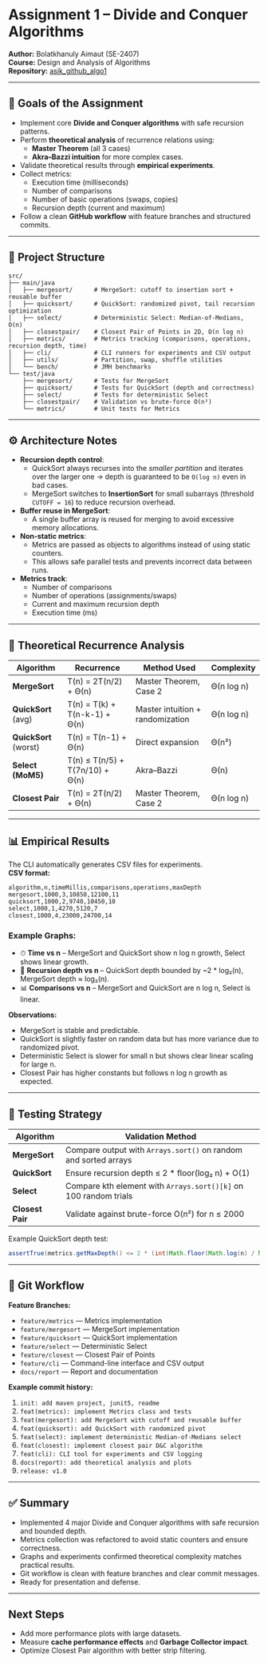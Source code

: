 # Assignment 1 – Divide and Conquer Algorithms

**Author:** Bolatkhanuly Aimaut (SE-2407)  
**Course:** Design and Analysis of Algorithms  
**Repository:** [asik_github_algo1](https://github.com/aimautb/asik_github_algo1)

---

## 🎯 Goals of the Assignment
- Implement core **Divide and Conquer algorithms** with safe recursion patterns.
- Perform **theoretical analysis** of recurrence relations using:
    - **Master Theorem** (all 3 cases)
    - **Akra–Bazzi intuition** for more complex cases.
- Validate theoretical results through **empirical experiments**.
- Collect metrics:
    - Execution time (milliseconds)
    - Number of comparisons
    - Number of basic operations (swaps, copies)
    - Recursion depth (current and maximum)
- Follow a clean **GitHub workflow** with feature branches and structured commits.

---

## 📂 Project Structure
```
src/
├── main/java
│   ├── mergesort/      # MergeSort: cutoff to insertion sort + reusable buffer
│   ├── quicksort/      # QuickSort: randomized pivot, tail recursion optimization
│   ├── select/         # Deterministic Select: Median-of-Medians, O(n)
│   ├── closestpair/    # Closest Pair of Points in 2D, O(n log n)
│   ├── metrics/        # Metrics tracking (comparisons, operations, recursion depth, time)
│   ├── cli/            # CLI runners for experiments and CSV output
│   ├── utils/          # Partition, swap, shuffle utilities
│   └── bench/          # JMH benchmarks
└── test/java
    ├── mergesort/      # Tests for MergeSort
    ├── quicksort/      # Tests for QuickSort (depth and correctness)
    ├── select/         # Tests for deterministic Select
    ├── closestpair/    # Validation vs brute-force O(n²)
    └── metrics/        # Unit tests for Metrics
```

---

## ⚙️ Architecture Notes
- **Recursion depth control**:
    - QuickSort always recurses into the *smaller partition* and iterates over the larger one → depth is guaranteed to be `O(log n)` even in bad cases.
    - MergeSort switches to **InsertionSort** for small subarrays (threshold `CUTOFF = 16`) to reduce recursion overhead.
- **Buffer reuse in MergeSort**:
    - A single buffer array is reused for merging to avoid excessive memory allocations.
- **Non-static metrics**:
    - Metrics are passed as objects to algorithms instead of using static counters.
    - This allows safe parallel tests and prevents incorrect data between runs.
- **Metrics track**:
    - Number of comparisons
    - Number of operations (assignments/swaps)
    - Current and maximum recursion depth
    - Execution time (ms)

---

## 🔢 Theoretical Recurrence Analysis

| Algorithm             | Recurrence                       | Method Used         | Complexity |
|----------------------|-----------------------------------|--------------------|------------|
| **MergeSort**        | T(n) = 2T(n/2) + Θ(n)            | Master Theorem, Case 2 | Θ(n log n) |
| **QuickSort** (avg)  | T(n) = T(k) + T(n-k-1) + Θ(n)     | Master intuition + randomization | Θ(n log n) |
| **QuickSort** (worst)| T(n) = T(n-1) + Θ(n)             | Direct expansion   | Θ(n²) |
| **Select (MoM5)**    | T(n) ≤ T(n/5) + T(7n/10) + Θ(n)   | Akra–Bazzi         | Θ(n) |
| **Closest Pair**     | T(n) = 2T(n/2) + Θ(n)            | Master Theorem, Case 2 | Θ(n log n) |

---

## 📊 Empirical Results

The CLI automatically generates CSV files for experiments.  
**CSV format:**

```
algorithm,n,timeMillis,comparisons,operations,maxDepth
mergesort,1000,3,10850,12100,11
quicksort,1000,2,9740,10450,10
select,1000,1,4270,5120,7
closest,1000,4,23000,24700,14
```

### Example Graphs:
- ⏱ **Time vs n** – MergeSort and QuickSort show n log n growth, Select shows linear growth.
- 🌲 **Recursion depth vs n** – QuickSort depth bounded by ~2 * log₂(n), MergeSort depth ≈ log₂(n).
- 📊 **Comparisons vs n** – MergeSort and QuickSort are n log n, Select is linear.

**Observations:**
- MergeSort is stable and predictable.
- QuickSort is slightly faster on random data but has more variance due to randomized pivot.
- Deterministic Select is slower for small n but shows clear linear scaling for large n.
- Closest Pair has higher constants but follows n log n growth as expected.

---

## 🧪 Testing Strategy

| Algorithm     | Validation Method |
|---------------|-------------------|
| **MergeSort** | Compare output with `Arrays.sort()` on random and sorted arrays |
| **QuickSort** | Ensure recursion depth ≤ 2 * floor(log₂ n) + O(1) |
| **Select**    | Compare kth element with `Arrays.sort()[k]` on 100 random trials |
| **Closest Pair** | Validate against brute-force O(n²) for n ≤ 2000 |

Example QuickSort depth test:
```java
assertTrue(metrics.getMaxDepth() <= 2 * (int)Math.floor(Math.log(n) / Math.log(2)) + 2);
```

---

## 🌱 Git Workflow

**Feature Branches:**
- `feature/metrics` — Metrics implementation
- `feature/mergesort` — MergeSort implementation
- `feature/quicksort` — QuickSort implementation
- `feature/select` — Deterministic Select
- `feature/closest` — Closest Pair of Points
- `feature/cli` — Command-line interface and CSV output
- `docs/report` — Report and documentation

**Example commit history:**
1. `init: add maven project, junit5, readme`
2. `feat(metrics): implement Metrics class and tests`
3. `feat(mergesort): add MergeSort with cutoff and reusable buffer`
4. `feat(quicksort): add QuickSort with randomized pivot`
5. `feat(select): implement deterministic Median-of-Medians select`
6. `feat(closest): implement closest pair D&C algorithm`
7. `feat(cli): CLI tool for experiments and CSV logging`
8. `docs(report): add theoretical analysis and plots`
9. `release: v1.0`

---

## ✅ Summary
- Implemented 4 major Divide and Conquer algorithms with safe recursion and bounded depth.
- Metrics collection was refactored to avoid static counters and ensure correctness.
- Graphs and experiments confirmed theoretical complexity matches practical results.
- Git workflow is clean with feature branches and clear commit messages.
- Ready for presentation and defense.

---

## Next Steps
- Add more performance plots with large datasets.
- Measure **cache performance effects** and **Garbage Collector impact**.
- Optimize Closest Pair algorithm with better strip filtering.
